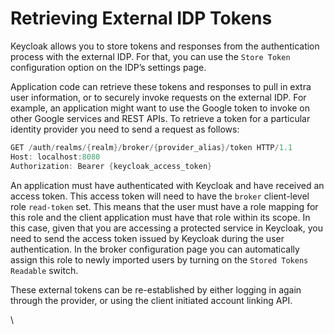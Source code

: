 # Retrieving External IDP Tokens

Keycloak allows you to store tokens and responses from the authentication process with the external IDP. For that, you can use the `Store Token` configuration option on the IDP’s settings page.

Application code can retrieve these tokens and responses to pull in extra user information, or to securely invoke requests on the external IDP. For example, an application might want to use the Google token to invoke on other Google services and REST APIs. To retrieve a token for a particular identity provider you need to send a request as follows:

```java
GET /auth/realms/{realm}/broker/{provider_alias}/token HTTP/1.1
Host: localhost:8080
Authorization: Bearer {keycloak_access_token}
```

An application must have authenticated with Keycloak and have received an access token. This access token will need to have the `broker` client-level role `read-token` set. This means that the user must have a role mapping for this role and the client application must have that role within its scope. In this case, given that you are accessing a protected service in Keycloak, you need to send the access token issued by Keycloak during the user authentication. In the broker configuration page you can automatically assign this role to newly imported users by turning on the `Stored Tokens Readable` switch.

These external tokens can be re-established by either logging in again through the provider, or using the client initiated account linking API.

\
